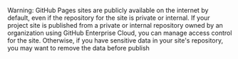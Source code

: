 Warning: GitHub Pages sites are publicly available on the internet by default, even if the repository for the site is private or internal. If your project site is published from a private or internal repository owned by an organization using GitHub Enterprise Cloud, you can manage access control for the site. Otherwise, if you have sensitive data in your site's repository, you may want to remove the data before publish
